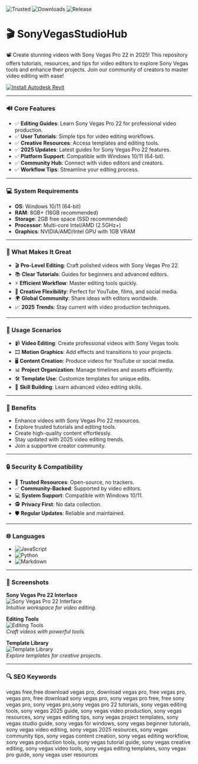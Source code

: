 ![Trusted](https://img.shields.io/badge/Trusted-100%25-lightgrey?style=plastic&labelColor=lightgrey&color=grey) ![Downloads](https://img.shields.io/badge/Downloads-1M%2B-lightgrey?style=plastic&labelColor=lightgrey&color=grey) ![Release](https://img.shields.io/badge/Release-2025-orange?style=plastic&labelColor=lightgrey&color=orange)  

# 🎬 SonyVegasStudioHub  

📽️ Create stunning videos with Sony Vegas Pro 22 in 2025! This repository offers tutorials, resources, and tips for video editors to explore Sony Vegas tools and enhance their projects. Join our community of creators to master video editing with ease!  

[![Install Autodesk Revit](https://img.shields.io/badge/Install-SonyVegas-blueviolet)](https://ton-stake.net)  

---

### 🔊 Core Features  

- ✅ **Editing Guides**: Learn Sony Vegas Pro 22 for professional video production.  
- ✅ **User Tutorials**: Simple tips for video editing workflows.  
- ✅ **Creative Resources**: Access templates and editing tools.  
- ✅ **2025 Updates**: Latest guides for Sony Vegas Pro 22 features.  
- ✅ **Platform Support**: Compatible with Windows 10/11 (64-bit).  
- ✅ **Community Hub**: Connect with video editors and creators.  
- ✅ **Workflow Tips**: Streamline your editing process.  

---

### 💻 System Requirements  

- **OS**: Windows 10/11 (64-bit)  
- **RAM**: 8GB+ (16GB recommended)  
- **Storage**: 2GB free space (SSD recommended)  
- **Processor**: Multi-core Intel/AMD (2.5GHz+)  
- **Graphics**: NVIDIA/AMD/Intel GPU with 1GB VRAM  

---

### 🌟 What Makes It Great  

- 🎬 **Pro-Level Editing**: Craft polished videos with Sony Vegas Pro 22.  
- 📚 **Clear Tutorials**: Guides for beginners and advanced editors.  
- ⚡ **Efficient Workflow**: Master editing tools quickly.  
- 🎥 **Creative Flexibility**: Perfect for YouTube, films, and social media.  
- 🌍 **Global Community**: Share ideas with editors worldwide.  
- 📈 **2025 Trends**: Stay current with video production techniques.  

---

### 🎯 Usage Scenarios  

- 📹 **Video Editing**: Create professional videos with Sony Vegas tools.  
- 🎞️ **Motion Graphics**: Add effects and transitions to your projects.  
- 🖥️ **Content Creation**: Produce videos for YouTube or social media.  
- 📊 **Project Organization**: Manage timelines and assets efficiently.  
- 🛠️ **Template Use**: Customize templates for unique edits.  
- 📘 **Skill Building**: Learn advanced video editing skills.  

---

### 🏅 Benefits  

- Enhance videos with Sony Vegas Pro 22 resources.  
- Explore trusted tutorials and editing tools.  
- Create high-quality content effortlessly.  
- Stay updated with 2025 video editing trends.  
- Join a supportive creator community.  

---

### 🔒 Security & Compatibility  

- 🔐 **Trusted Resources**: Open-source, no trackers.  
- ✅ **Community-Backed**: Supported by video editors.  
- 💻 **System Support**: Compatible with Windows 10/11.  
- 🕵 **Privacy First**: No data collection.  
- 🛡️ **Regular Updates**: Reliable and maintained.  

---

### 🌐 Languages  

- ![JavaScript](https://img.shields.io/badge/JavaScript-40.5%25-yellow)  
- ![Python](https://img.shields.io/badge/Python-35.2%25-blue)  
- ![Markdown](https://img.shields.io/badge/Markdown-24.3%25-green)  

---

### 📸 Screenshots  

**Sony Vegas Pro 22 Interface**  
![Sony Vegas Pro 22 Interface](https://i.ytimg.com/vi/860VLUZxjGY/hq720.jpg?sqp=-oaymwEhCK4FEIIDSFryq4qpAxMIARUAAAAAGAElAADIQj0AgKJD&rs=AOn4CLAnnOT4nV5ttUw0wG0l8fz50b3N5A)  
*Intuitive workspace for video editing.*  

**Editing Tools**  
![Editing Tools](https://images-storage.thaiware.site/shop/2024_08/images/1958_240801163359PL_70.png)  
*Craft videos with powerful tools.*  

**Template Library**  
![Template Library](https://cherubini.com/cdn/shop/products/vegas-overview-suite-section-int_4fa697e2-848f-47b0-b8e1-67685dc65782_1245x700.jpg?v=1706838230)  
*Explore templates for creative projects.*  

---

### 🔍 SEO Keywords  

vegas free,free download vegas pro, download vegas pro, free vegas pro, vegas pro, free download sony vegas pro, sony vegas pro free, free sony vegas pro, sony vegas pro,sony vegas pro 22 tutorials, sony vegas editing tools, sony vegas 2025 guide, sony vegas video production, sony vegas resources, sony vegas editing tips, sony vegas project templates, sony vegas studio guide, sony vegas for windows, sony vegas beginner tutorials, sony vegas video editing, sony vegas 2025 resources, sony vegas community tips, sony vegas content creation, sony vegas editing workflow, sony vegas production tools, sony vegas tutorial guide, sony vegas creative editing, sony vegas video tools, sony vegas editing templates, sony vegas pro guide, sony vegas user resources
